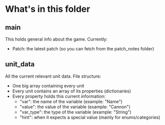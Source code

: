 # What's in this folder

## main
This holds general info about the game. Currently:
- Patch: the latest patch (so you can fetch from the patch_notes folder)

## unit_data
All the current relevant unit data. File structure:
- One big array containing every unit
- Every unit contains an array of its properties (dictionaries)
- Every property holds this current information:
  - "var": the name of the variable (example: "Name")
  - "value": the value of the variable (example: "Cannon")
  - "var_type": the type of the variable (example: "String")
  - "hint": when it expects a special value (mainly for enums/categories)